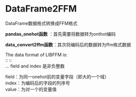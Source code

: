 # DataFrame2FFM
DataFrame数据格式转换成FFM格式  

**pandas_onehot函数** ：首先需要将数据转为onthot编码  

**data_convert2ffm函数**：其次将编码后的数据转为ffm格式数据  

The data format of LIBFFM is:  
<label> <field1>:<index1>:<value1> <field2>:<index2>:<value2>  
... field and index 是非负整数  

field：为同一onehot前的变量字段（即大的一个域）  
index：为编码后的字段的列序号  
value：为对一个的变量值
